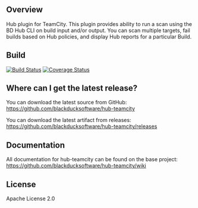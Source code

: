 ## Overview ##
Hub plugin for TeamCity. This plugin provides ability to run a scan using the BD Hub CLI on build input and/or output. You can scan multiple targets, fail builds based on Hub policies, and display Hub reports for a particular Build.

## Build ##
[![Build Status](https://travis-ci.org/blackducksoftware/hub-teamcity.svg?branch=master)](https://travis-ci.org/blackducksoftware/hub-teamcity)
[![Coverage Status](https://coveralls.io/repos/github/blackducksoftware/hub-teamcity/badge.svg?branch=master)](https://coveralls.io/github/blackducksoftware/hub-teamcity?branch=master)

## Where can I get the latest release? ##
You can download the latest source from GitHub: https://github.com/blackducksoftware/hub-teamcity

You can download the latest artifact from releases: https://github.com/blackducksoftware/hub-teamcity/releases

## Documentation ##
All documentation for hub-teamcity can be found on the base project:  https://github.com/blackducksoftware/hub-teamcity/wiki

## License ##
Apache License 2.0
